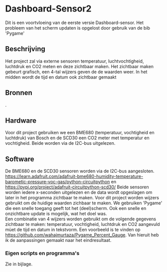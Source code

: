# Dashboard-Sensor2
Dit is een voortvloeing van de eerste versie Dashboard-sensor.
Het probleem van het scherm updaten is opgelost door gebruik van de bib 'Pygame'

## Beschrijving
Het project zal via externe sensoren temperatuur, luchtvochtigheid, luchtdruk en CO2 meten en deze zichtbaar maken.
Het zichtbaar maken gebeurt grafisch, een 4-tal wijzers geven de de waarden weer.
In het midden wordt de tijd en datum ook zichtbaar gemaakt

## Bronnen

.

## Hardware
Voor dit project gebruiken we een BME680 (temperatuur, vochtigheid en luchtdruk) van Bosch en de SCD30 een CO2 meter met temperatur en vochtigheid. 
Beide worden via de I2C-bus uitgelezen.
 
## Software
De BME680 en de SCD30 sensoren worden via de I2C-bus aangesloten.
https://learn.adafruit.com/adafruit-bme680-humidity-temperature-barometic-pressure-voc-gas/python-circuitpython en
https://pypi.org/project/adafruit-circuitpython-scd30/
Beide sensoren worden iedere x-seconden uitgelezen en de data wordt opgeslagen om later in het programma zichtbaar te maken. 
Voor dit project worden wijzers gebruikt om de huidige waarden zichbaar te maken.
We gebruiken 'Pygame' die een snelle toegang geeft tot het (deel)scherm. Ook een snelle en onzichtbare update is mogelijk, wat het doel was.  
Een combinatie van 4 wijzers worden gebruikt om de volgende gegevens zichtbaar te maken: temperatuur, vochtigheid, luchtdruk en CO2 aangevuld mùet de tijd en datum in tekstvorm. Een voorbeeld is te vinden op https://github.com/wahajmurtaza/Pygame_Percent_Gauge. Van hieruit heb ik de aanpassingen gemaakt naar het eindresultaat.

### Eigen scripts en programma's
Zie in bijlage.
